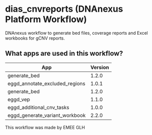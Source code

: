 # dias_cnvreports (DNAnexus Platform Workflow)

DNAnexus workflow to generate bed files, coverage reports and Excel workbooks for gCNV reports.

## What apps are used in this workflow?

|               App               | Version |
| -------------                   | ------------- |
| generate_bed                    | 1.2.0  |
| eggd_annotate_excluded_regions  | 1.0.1  |
| generate_bed                    | 1.2.0    |
| eggd_vep                        | 1.1.0  |
| eggd_additional_cnv_tasks       | 1.0.0  |
| eggd_generate_variant_workbook  | 2.2.0  |


This workflow was made by EMEE GLH